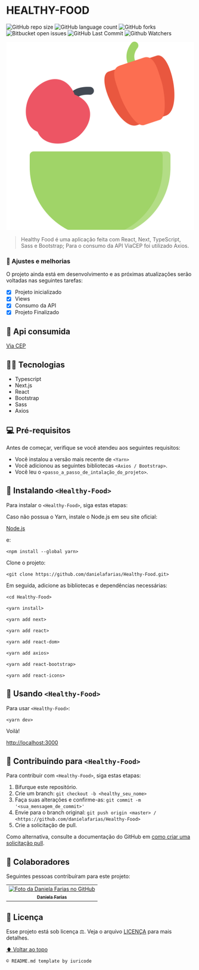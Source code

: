 # HEALTHY-FOOD

![GitHub repo size](https://img.shields.io/github/repo-size/danielafarias/Healthy-Food?style=for-the-badge)
![GitHub language count](https://img.shields.io/github/languages/count/danielafarias/Healthy-Food?style=for-the-badge)
![GitHub forks](https://img.shields.io/chocolatey/dt/Healthy-Food?style=for-the-badge)
![Bitbucket open issues](https://img.shields.io/bitbucket/issues/danielafarias/Healthy-Food?style=for-the-badge)
![GitHub Last Commit](https://img.shields.io/github/last-commit/danielafarias/Healthy-Food?style=for-the-badge)
![Github Watchers](https://img.shields.io/github/watchers/danielafarias/Healthy-Food?style=for-the-badge)

![tynner](public/images/icon2.svg)


> Healthy Food é uma aplicação feita com React, Next, TypeScript, Sass e Bootstrap; Para o consumo da API ViaCEP foi utilizado Axios.

### 💚 Ajustes e melhorias

O projeto ainda está em desenvolvimento e as próximas atualizações serão voltadas nas seguintes tarefas:

- [x] Projeto inicializado
- [x] Views
- [x] Consumo da API
- [x] Projeto Finalizado

## 🔗 Api consumida

[Via CEP](https://viacep.com.br/)

## 🧑‍💻 Tecnologias

- Typescript
- Next.js
- React  
- Bootstrap
- Sass
- Axios

## 💻 Pré-requisitos

Antes de começar, verifique se você atendeu aos seguintes requisitos:

* Você instalou a versão mais recente de `<Yarn>`
* Você adicionou as seguintes bibliotecas  `<Axios / Bootstrap>`.
* Você leu o `<passo_a_passo_de_intalação_do_projeto>`.

## 🍐 Instalando `<Healthy-Food>`

Para instalar o `<Healthy-Food>`, siga estas etapas:

Caso não possua o Yarn, instale o Node.js em seu site oficial:

[Node.js](https://nodejs.org/en/download/)

e:

```
<npm install --global yarn>
```

Clone o projeto:
```
<git clone https://github.com/danielafarias/Healthy-Food.git>
```

Em seguida, adicione as bibliotecas e dependências necessárias:
```
<cd Healthy-Food>
```
```
<yarn install>
```
```
<yarn add next>
```
```
<yarn add react>
```
```
<yarn add react-dom>
```
```
<yarn add axios>
```
```
<yarn add react-bootstrap>
```
```
<yarn add react-icons>
```


## 🥑 Usando `<Healthy-Food>`

Para usar `<Healthy-Food>`:

```
<yarn dev>
```

Voilà!

[http://localhost:3000](http://localhost:3000)


## 🥗 Contribuindo para `<Healthy-Food>`

Para contribuir com `<Healthy-Food>`, siga estas etapas:

1. Bifurque este repositório.
2. Crie um branch: `git checkout -b <healthy_seu_nome>`
3. Faça suas alterações e confirme-as: `git commit -m '<sua_mensagem_de_commit>'`
4. Envie para o branch original: `git push origin <master> / <https://github.com/danielafarias/Healthy-Food>`
5. Crie a solicitação de pull.

Como alternativa, consulte a documentação do GitHub em [como criar uma solicitação pull](https://help.github.com/en/github/collaborating-with-issues-and-pull-requests/creating-a-pull-request).

## 🤝 Colaboradores

Seguintes pessoas contribuíram para este projeto:

<table>
  <tr>
    <td align="center">
      <a href="https://github.com/danielafarias">
        <img src="https://avatars.githubusercontent.com/u/79869120?v=4" width="100px;" alt="Foto da Daniela Farias no GitHub"/><br>
        <sub>
          <b>Daniela Farias</b>
        </sub>
      </a>
    </td>
  </tr>
</table>

## 📝 Licença

Esse projeto está sob licença ⚖️. Veja o arquivo [LICENÇA](LICENSE.md) para mais detalhes.

[⬆ Voltar ao topo](#healthy-food)<br>

```
© README.md template by iuricode
```
